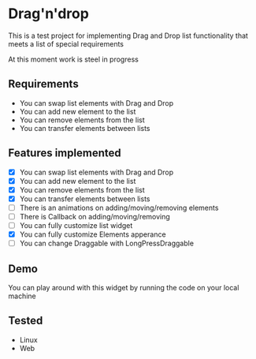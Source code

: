 # Drag'n'drop

This is a test project for implementing Drag and Drop list functionality that meets a list of special requirements

At this moment work is steel in progress

## Requirements

- You can swap list elements with Drag and Drop
- You can add new element to the list
- You can remove elements from the list
- You can transfer elements between lists

## Features implemented

- [X] You can swap list elements with Drag and Drop
- [X] You can add new element to the list
- [X] You can remove elements from the list
- [X] You can transfer elements between lists
- [ ] There is an animations on adding/moving/removing elements
- [ ] There is Callback on adding/moving/removing
- [ ] You can fully customize list widget
- [X] You can fully customize Elements apperance
- [ ] You can change Draggable with LongPressDraggable

## Demo

You can play around with this widget by running the code on your local machine

## Tested

- Linux
- Web
